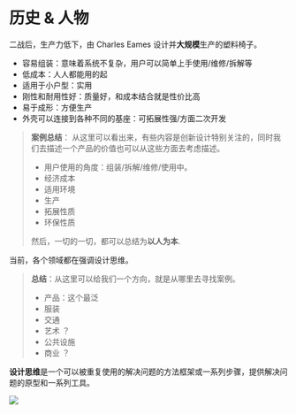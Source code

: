 # 历史 & 人物

二战后，生产力低下，由 Charles Eames 设计并**大规模**生产的塑料椅子。

- 容易组装：意味着系统不复杂，用户可以简单上手使用/维修/拆解等
- 低成本：人人都能用的起
- 适用于小户型：实用
- 刚性和耐用性好：质量好，和成本结合就是性价比高
- 易于成形：方便生产
- 外壳可以连接到各种不同的基座：可拓展性强/方面二次开发

> **案例总结**： 从这里可以看出来，有些内容是创新设计特别关注的，同时我们去描述一个产品的价值也可以从这些方面去考虑描述。
>
> - 用户使用的角度：组装/拆解/维修/使用中。
> - 经济成本
> - 适用环境
> - 生产
> - 拓展性质
> - 环保性质
>
> 然后，一切的一切，都可以总结为**以人为本**.

当前，各个领域都在强调设计思维。

> **总结**：从这里可以给我们一个方向，就是从哪里去寻找案例。
>
> - 产品：这个最泛
> - 服装
> - 交通
> - 艺术 ？
> - 公共设施
> - 商业 ？

**设计思维**是一个可以被重复使用的解决问题的方法框架或一系列步骤，提供解决问题的原型和一系列工具。

<img src="https://www.yuque.com/books/share/1a397abc-c9c8-438c-b19c-14b415de1261/ozvko1?inner=93391649"/>
